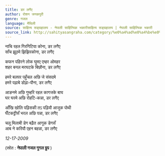 ```yaml
---
title: डर लगैए
author: रोशन जनकपुरी
genre: गजल
language: मैथिली
source: साहित्य सङ्ग्रहालय - नेपाली साहित्यिक भकारीसाहित्य सङ्ग्रहालय | नेपाली साहित्यिक भकारी
source_link: http://sahityasangraha.com/category/%e0%a4%ad%e0%a4%be%e0%a4%b7%e0%a4%be-%e0%a4%ad%e0%a4%be%e0%a4%b7%e0%a5%80-%e0%a4%b8%e0%a4%be%e0%a4%b9%e0%a4%bf%e0%a4%a4%e0%a5%8d%e0%a4%af/%e0%a4%ae%e0%a5%88%e0%a4%a5%e0%a4%bf%e0%a4%b2%e0%a5%80-%e0%a4%b0%e0%a4%9a%e0%a4%a8%e0%a4%be/
---
```


नाचि रहल गिरगिटिया कोना, डर लगैए  
साँच झूठमे झिझिरकोना, डर लगैए

कफन पहिरने लोक घुमए एम्हर ओमहर  
शहर बनल मरघटके बिछौना, डर लगैए

हमरे बलपर पहुँचल अछि जे संसदमे  
हमरे पढ़ाबे डोढ़ा-पौना, डर लगैए

आङनमे अछि गुम्हरि रहल कागजके बाघ  
घर घरमे अछि रोहटि-कन्ना, डर लगैए

आँखि खोलि पढ़िसकी तऽ पढ़ियौ आजुक पोथी  
घेँटकट्टीसँ भरल अछि पन्ना, डर लगैए

चलू मिलाबी डेग बढ़ैत आगूक डेगसँ  
आब ने करियौ एहन बहन्ना, डर लगैए

*12-17-2009*

(स्रोत : **नेपाली गजल गुगल ग्रुप** )

